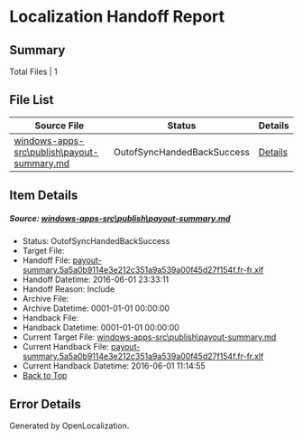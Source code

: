 # <a name='report-top'></a> Localization Handoff Report

## Summary
 Total Files | 1

## File List
 Source File | Status | Details 
 ----------- | ------ | ------- 
 [windows-apps-src\publish\payout-summary.md](https://github.com/Microsoft/windows-apps/blob/c626a828f9cee6b23ec26fc2eaa60a6477870baf/windows-apps-src/publish/payout-summary.md) | OutofSyncHandedBackSuccess | [Details](#773a072f5656068eb6e0b2d792cf73a7ff1d16f03532)

## Item Details
##### <a name='773a072f5656068eb6e0b2d792cf73a7ff1d16f03532'></a> Source: [windows-apps-src\publish\payout-summary.md](https://github.com/Microsoft/windows-apps/blob/c626a828f9cee6b23ec26fc2eaa60a6477870baf/windows-apps-src/publish/payout-summary.md)
* Status: OutofSyncHandedBackSuccess
* Target File: 
* Handoff File: [payout-summary.5a5a0b9114e3e212c351a9a539a00f45d27f154f.fr-fr.xlf](https://github.com/Microsoft/WDG.handoff/blob/ab5362b2ba641d168ac7f3ba33cd1506967ef34b/ol-handoff/Microsoft/windows-apps.fr-fr/master/payout-summary.5a5a0b9114e3e212c351a9a539a00f45d27f154f.fr-fr.xlf)
* Handoff Datetime: 2016-06-01 23:33:11
* Handoff Reason: Include
* Archive File: 
* Archive Datetime: 0001-01-01 00:00:00
* Handback File: 
* Handback Datetime: 0001-01-01 00:00:00
* Current Target File: [windows-apps-src\publish\payout-summary.md](https://github.com/Microsoft/windows-apps.fr-fr/blob/4fd034ee0818d4ba89d02b1962907785cf482d02/windows-apps-src/publish/payout-summary.md)
* Current Handback File: [payout-summary.5a5a0b9114e3e212c351a9a539a00f45d27f154f.fr-fr.xlf](https://github.com/Microsoft/WDG.handback/blob/3cd0211fda67d616b1db017fe2ea03a8b1a819f8/ol-handback/Microsoft/windows-apps.fr-fr/master/payout-summary.5a5a0b9114e3e212c351a9a539a00f45d27f154f.fr-fr.xlf)
* Current Handback Datetime: 2016-06-01 11:14:55
* [Back to Top](#report-top)


## Error Details

Generated by OpenLocalization.
